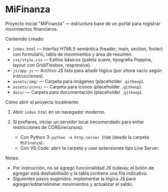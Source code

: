 # MiFinanza

Proyecto inicial "MiFinanza" — estructura base de un portal para registrar movimientos financieros.

Contenido creado:

- `index.html` — Interfaz HTML5 semántica (header, main, section, footer) con formulario, tabla de movimientos y área de resumen.
- `css/style.css` — Estilos básicos (paleta suave, tipografía Poppins, layout con Grid/Flexbox, responsive).
- `js/app.js` — Archivo JS listo para añadir lógica (por ahora vacío según instrucciones).
- `assets/img/` — Carpeta para imágenes (placeholder `.gitkeep`).
- `assets/icons/` — Carpeta para iconos (placeholder `.gitkeep`).
- `docs/` — Carpeta para documentación (placeholder `.gitkeep`).

Cómo abrir el proyecto localmente:

1. Abrir `index.html` en un navegador moderno.
2. Si prefieres, iniciar un servidor local (recomendado para evitar restricciones de CORS/recursos):

   - Con Python 3: `python -m http.server 5500` (desde la carpeta `MiFinanza`).
   - Con VS Code: abrir la carpeta y usar extensiones tipo Live Server.

Notas:
- Por instrucción, no se agregó funcionalidad JS todavía; el botón de agregar está deshabilitado y la tabla contiene una fila indicativa.
- Siguientes pasos sugeridos: implementar la lógica JS para agregar/editar/eliminar movimientos y actualizar el saldo.
